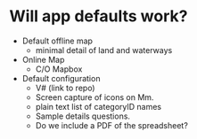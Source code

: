 # Will app defaults work?



* Default offline map
  * minimal detail of land and waterways
* Online Map
  * C/O Mapbox
* Default configuration
  * V\# \(link to repo\)
  * Screen capture of icons on Mm.
  * plain text list of categoryID names
  * Sample details questions.
  * Do we include a PDF of the spreadsheet?

